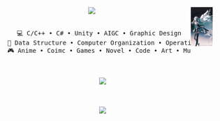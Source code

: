 <div align="center">
<img src="https://github.com/Cloud-OG/Cloud-OG/blob/main/illust_105245901_20241118_214509.jpg?raw=true" width="10%" align="right" />
<img src="https://readme-typing-svg.demolab.com?font=Inconsolata&weight=500&size=50&duration=4000&pause=300&color=A7A459&center=true&vCenter=true&multiline=true&repeat=false&random=false&width=1300&height=140&lines=Ciallo (∠·ω )⌒★;I'm+Cloud%2C+a+game+designer%E2%9C%A9" width="70%" />
<br><br>
<pre>
    💻 C/C++ • C# • Unity • AIGC • Graphic Design
    📖 Data Structure • Computer Organization • Operating System • Computer Network  
    🎮 Anime • Coimc • Games • Novel • Code • Art • Music
</pre>
<br><br>
<img src="https://i.pinimg.com/originals/9f/e6/76/9fe676c5339b6852550693ea678841a9.gif" height="120" />
<br><br><br>
    
[![](https://img.shields.io/badge/Cloud%3BBlog-white?style=for-the-badge)](https://www.cloud09.xyz/)
</div>
